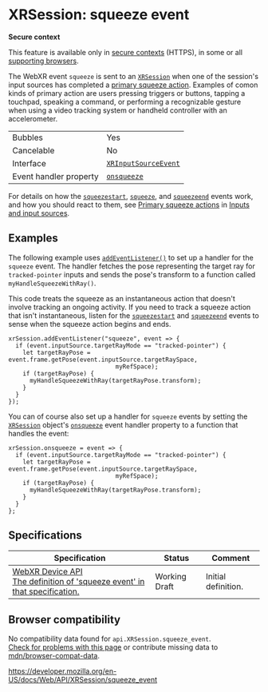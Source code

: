 XRSession: squeeze event
========================

**Secure context**

This feature is available only in [secure contexts](https://developer.mozilla.org/en-US/docs/Web/Security/Secure_Contexts) (HTTPS), in some or all [supporting browsers](#browser_compatibility).

The WebXR event `squeeze` is sent to an [`XRSession`](../xrsession) when one of the session's input sources has completed a [primary squeeze action](../webxr_device_api/inputs#primary_squeeze_actions). Examples of comon kinds of primary action are users pressing triggers or buttons, tapping a touchpad, speaking a command, or performing a recognizable gesture when using a video tracking system or handheld controller with an accelerometer.

<table><tbody><tr class="odd"><td>Bubbles</td><td>Yes</td></tr><tr class="even"><td>Cancelable</td><td>No</td></tr><tr class="odd"><td>Interface</td><td><a href="../xrinputsourceevent"><code>XRInputSourceEvent</code></a></td></tr><tr class="even"><td>Event handler property</td><td><a href="onsqueeze"><code>onsqueeze</code></a></td></tr></tbody></table>

For details on how the [`squeezestart`](squeezestart_event), [`squeeze`](squeeze_event), and [`squeezeend`](squeezeend_event) events work, and how you should react to them, see [Primary squeeze actions](../webxr_device_api/inputs#primary_squeeze_actions) in [Inputs and input sources](../webxr_device_api/inputs).

Examples
--------

The following example uses [`addEventListener()`](../eventtarget/addeventlistener) to set up a handler for the `squeeze` event. The handler fetches the pose representing the target ray for `tracked-pointer` inputs and sends the pose's transform to a function called `myHandleSqueezeWithRay()`.

This code treats the squeeze as an instantaneous action that doesn't involve tracking an ongoing activity. If you need to track a squeeze action that isn't instantaneous, listen for the [`squeezestart`](squeezestart_event) and [`squeezeend`](squeezeend_event) events to sense when the squeeze action begins and ends.

    xrSession.addEventListener("squeeze", event => {
      if (event.inputSource.targetRayMode == "tracked-pointer") {
        let targetRayPose = event.frame.getPose(event.inputSource.targetRaySpace,
                                  myRefSpace);
        if (targetRayPose) {
          myHandleSqueezeWithRay(targetRayPose.transform);
        }
      }
    });

You can of course also set up a handler for `squeeze` events by setting the [`XRSession`](../xrsession) object's [`onsqueeze`](onsqueeze) event handler property to a function that handles the event:

    xrSession.onsqueeze = event => {
      if (event.inputSource.targetRayMode == "tracked-pointer") {
        let targetRayPose = event.frame.getPose(event.inputSource.targetRaySpace,
                                  myRefSpace);
        if (targetRayPose) {
          myHandleSqueezeWithRay(targetRayPose.transform);
        }
      }
    };

Specifications
--------------

<table><thead><tr class="header"><th>Specification</th><th>Status</th><th>Comment</th></tr></thead><tbody><tr class="odd"><td><a href="https://immersive-web.github.io/webxr/#eventdef-xrsession-squeeze">WebXR Device API<br />
<span class="small">The definition of 'squeeze event' in that specification.</span></a></td><td><span class="spec-wd">Working Draft</span></td><td>Initial definition.</td></tr></tbody></table>

Browser compatibility
---------------------

No compatibility data found for `api.XRSession.squeeze_event`.  
[Check for problems with this page](#on-github) or contribute missing data to [mdn/browser-compat-data](https://github.com/mdn/browser-compat-data).

<a href="https://developer.mozilla.org/en-US/docs/Web/API/XRSession/squeeze_event" class="_attribution-link">https://developer.mozilla.org/en-US/docs/Web/API/XRSession/squeeze_event</a>
